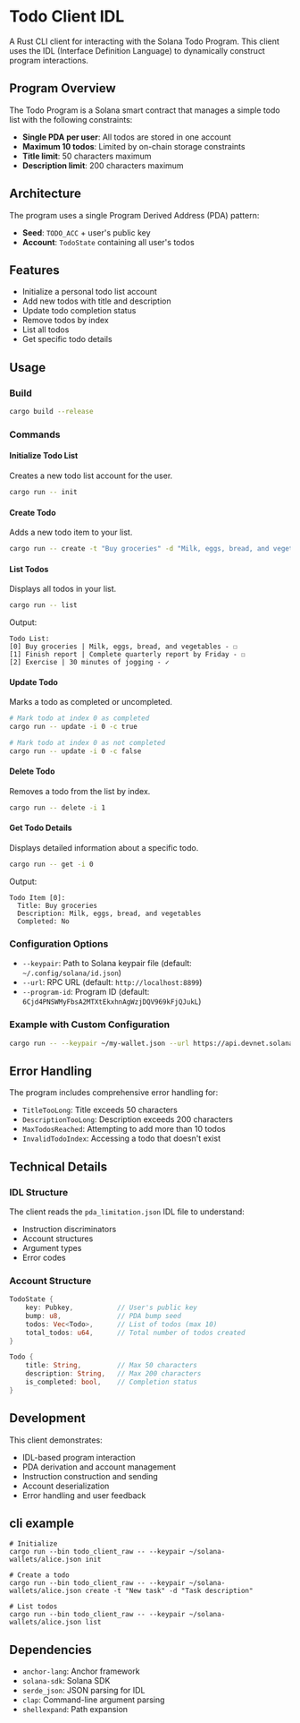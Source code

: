 # Todo Client IDL

A Rust CLI client for interacting with the Solana Todo Program. This client uses the IDL (Interface Definition Language) to dynamically construct program interactions.

## Program Overview

The Todo Program is a Solana smart contract that manages a simple todo list with the following constraints:
- **Single PDA per user**: All todos are stored in one account
- **Maximum 10 todos**: Limited by on-chain storage constraints
- **Title limit**: 50 characters maximum
- **Description limit**: 200 characters maximum

## Architecture

The program uses a single Program Derived Address (PDA) pattern:
- **Seed**: `TODO_ACC` + user's public key
- **Account**: `TodoState` containing all user's todos

## Features

- Initialize a personal todo list account
- Add new todos with title and description
- Update todo completion status
- Remove todos by index
- List all todos
- Get specific todo details

## Usage

### Build

```bash
cargo build --release
```

### Commands

#### Initialize Todo List
Creates a new todo list account for the user.

```bash
cargo run -- init
```

#### Create Todo
Adds a new todo item to your list.

```bash
cargo run -- create -t "Buy groceries" -d "Milk, eggs, bread, and vegetables"
```

#### List Todos
Displays all todos in your list.

```bash
cargo run -- list
```

Output:
```
Todo List:
[0] Buy groceries | Milk, eggs, bread, and vegetables - ☐
[1] Finish report | Complete quarterly report by Friday - ☐
[2] Exercise | 30 minutes of jogging - ✓
```

#### Update Todo
Marks a todo as completed or uncompleted.

```bash
# Mark todo at index 0 as completed
cargo run -- update -i 0 -c true

# Mark todo at index 0 as not completed
cargo run -- update -i 0 -c false
```

#### Delete Todo
Removes a todo from the list by index.

```bash
cargo run -- delete -i 1
```

#### Get Todo Details
Displays detailed information about a specific todo.

```bash
cargo run -- get -i 0
```

Output:
```
Todo Item [0]:
  Title: Buy groceries
  Description: Milk, eggs, bread, and vegetables
  Completed: No
```

### Configuration Options

- `--keypair`: Path to Solana keypair file (default: `~/.config/solana/id.json`)
- `--url`: RPC URL (default: `http://localhost:8899`)
- `--program-id`: Program ID (default: `6Cjd4PNSWMyFbsA2MTXtEkxhnAgWzjDQV969kFjQJukL`)

### Example with Custom Configuration

```bash
cargo run -- --keypair ~/my-wallet.json --url https://api.devnet.solana.com create -t "Test" -d "Testing on devnet"
```

## Error Handling

The program includes comprehensive error handling for:
- `TitleTooLong`: Title exceeds 50 characters
- `DescriptionTooLong`: Description exceeds 200 characters
- `MaxTodosReached`: Attempting to add more than 10 todos
- `InvalidTodoIndex`: Accessing a todo that doesn't exist

## Technical Details

### IDL Structure
The client reads the `pda_limitation.json` IDL file to understand:
- Instruction discriminators
- Account structures
- Argument types
- Error codes

### Account Structure
```rust
TodoState {
    key: Pubkey,           // User's public key
    bump: u8,              // PDA bump seed
    todos: Vec<Todo>,      // List of todos (max 10)
    total_todos: u64,      // Total number of todos created
}

Todo {
    title: String,         // Max 50 characters
    description: String,   // Max 200 characters
    is_completed: bool,    // Completion status
}
```

## Development

This client demonstrates:
- IDL-based program interaction
- PDA derivation and account management
- Instruction construction and sending
- Account deserialization
- Error handling and user feedback

## cli example

``` shell
# Initialize
cargo run --bin todo_client_raw -- --keypair ~/solana-wallets/alice.json init

# Create a todo
cargo run --bin todo_client_raw -- --keypair ~/solana-wallets/alice.json create -t "New task" -d "Task description"

# List todos
cargo run --bin todo_client_raw -- --keypair ~/solana-wallets/alice.json list
```

## Dependencies

- `anchor-lang`: Anchor framework
- `solana-sdk`: Solana SDK
- `serde_json`: JSON parsing for IDL
- `clap`: Command-line argument parsing
- `shellexpand`: Path expansion